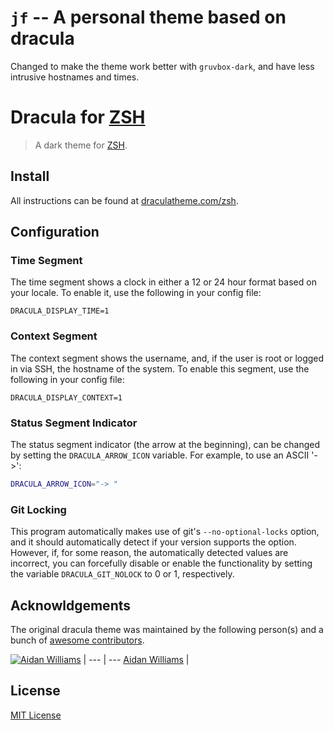 # `jf` -- A personal theme based on dracula

Changed to make the theme work better with `gruvbox-dark`, and have less intrusive hostnames and times.


# Dracula for [ZSH](http://zsh.org)

> A dark theme for [ZSH](http://zsh.org).

## Install

All instructions can be found at [draculatheme.com/zsh](https://draculatheme.com/zsh).

## Configuration
### Time Segment
The time segment shows a clock in either a 12 or 24 hour format
based on your locale. To enable it, use the following in your config file:
```
DRACULA_DISPLAY_TIME=1
```

### Context Segment
The context segment shows the username, and, if the user is root or logged in via
SSH, the hostname of the system. To enable this segment, use the following in your config file:
```
DRACULA_DISPLAY_CONTEXT=1
```

### Status Segment Indicator
The status segment indicator (the arrow at the beginning), can be changed by setting the `DRACULA_ARROW_ICON` variable. For example, to use an ASCII '->':
```sh
DRACULA_ARROW_ICON="-> "
```

### Git Locking
This program automatically makes use of git's `--no-optional-locks` option,
and it should automatically detect if your version supports the option. However,
if, for some reason, the automatically detected values are incorrect, you can
forcefully disable or enable the functionality by setting the variable
`DRACULA_GIT_NOLOCK` to 0 or 1, respectively.

## Acknowldgements

The original dracula theme was maintained by the following person(s) and a bunch of [awesome contributors](https://github.com/dracula/zsh/graphs/contributors).

[![Aidan Williams](https://avatars0.githubusercontent.com/u/30708886?s=70)](https://github.com/AGitBoy) |
--- | ---
[Aidan Williams](https://github.com/AGitBoy) |

## License

[MIT License](./LICENSE)

